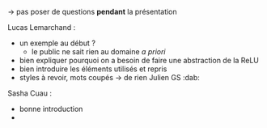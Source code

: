 -> pas poser de questions **pendant** la présentation

Lucas Lemarchand :
- un exemple au début ?
	- le public ne sait rien au domaine _a priori_
- bien expliquer pourquoi on a besoin de faire une abstraction de la ReLU
- bien introduire les éléments utilisés et repris
- styles à revoir, mots coupés
-> de rien Julien GS :dab:

Sasha Cuau :
- bonne introduction
- 
